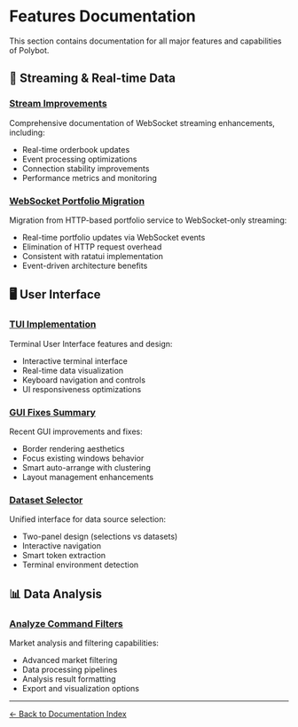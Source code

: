 # Features Documentation

This section contains documentation for all major features and capabilities of Polybot.

## 🌊 Streaming & Real-time Data

### [Stream Improvements](./stream-improvements.md)
Comprehensive documentation of WebSocket streaming enhancements, including:
- Real-time orderbook updates
- Event processing optimizations  
- Connection stability improvements
- Performance metrics and monitoring

### [WebSocket Portfolio Migration](./websocket-portfolio-migration.md)
Migration from HTTP-based portfolio service to WebSocket-only streaming:
- Real-time portfolio updates via WebSocket events
- Elimination of HTTP request overhead
- Consistent with ratatui implementation
- Event-driven architecture benefits

## 🖥️ User Interface

### [TUI Implementation](./tui-implementation.md)
Terminal User Interface features and design:
- Interactive terminal interface
- Real-time data visualization
- Keyboard navigation and controls
- UI responsiveness optimizations

### [GUI Fixes Summary](./gui-fixes-summary.md)
Recent GUI improvements and fixes:
- Border rendering aesthetics
- Focus existing windows behavior
- Smart auto-arrange with clustering
- Layout management enhancements

### [Dataset Selector](./dataset-selector.md)
Unified interface for data source selection:
- Two-panel design (selections vs datasets)
- Interactive navigation
- Smart token extraction
- Terminal environment detection

## 📊 Data Analysis

### [Analyze Command Filters](./analyze-command-filters.md)
Market analysis and filtering capabilities:
- Advanced market filtering
- Data processing pipelines
- Analysis result formatting
- Export and visualization options

---

[← Back to Documentation Index](../README.md)